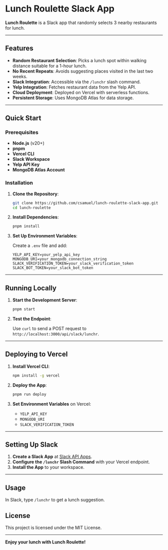 # Lunch Roulette Slack App

**Lunch Roulette** is a Slack app that randomly selects 3 nearby restaurants for lunch.

---

## Features

- **Random Restaurant Selection**: Picks a lunch spot within walking distance suitable for a 1-hour lunch.
- **No Recent Repeats**: Avoids suggesting places visited in the last two weeks.
- **Slack Integration**: Accessible via the `/lunchr` slash command.
- **Yelp Integration**: Fetches restaurant data from the Yelp API.
- **Cloud Deployment**: Deployed on Vercel with serverless functions.
- **Persistent Storage**: Uses MongoDB Atlas for data storage.

---

## Quick Start

### Prerequisites

- **Node.js** (v20+)
- **pnpm**
- **Vercel CLI**
- **Slack Workspace**
- **Yelp API Key**
- **MongoDB Atlas Account**

### Installation

1. **Clone the Repository**:

   ```bash
   git clone https://github.com/csamuel/lunch-roulette-slack-app.git
   cd lunch-roulette
   ```

2. **Install Dependencies**:

   ```bash
   pnpm install
   ```

3. **Set Up Environment Variables**:

   Create a `.env` file and add:

   ```dotenv
   YELP_API_KEY=your_yelp_api_key
   MONGODB_URI=your_mongodb_connection_string
   SLACK_VERIFICATION_TOKEN=your_slack_verification_token
   SLACK_BOT_TOKEN=your_slack_bot_token
   ```

---

## Running Locally

1. **Start the Development Server**:

   ```bash
   pnpm start
   ```

2. **Test the Endpoint**:

   Use `curl` to send a POST request to `http://localhost:3000/api/slack/lunchr`.

---

## Deploying to Vercel

1. **Install Vercel CLI**:

   ```bash
   npm install -g vercel
   ```

2. **Deploy the App**:

   ```bash
   pnpm run deploy
   ```

3. **Set Environment Variables** on Vercel:

   - `YELP_API_KEY`
   - `MONGODB_URI`
   - `SLACK_VERIFICATION_TOKEN`

---

## Setting Up Slack

1. **Create a Slack App** at [Slack API Apps](https://api.slack.com/apps).
2. **Configure the `/lunchr` Slash Command** with your Vercel endpoint.
3. **Install the App** to your workspace.

---

## Usage

In Slack, type `/lunchr` to get a lunch suggestion.


## License

This project is licensed under the MIT License.

---

**Enjoy your lunch with Lunch Roulette!**
